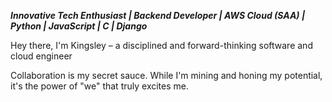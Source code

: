 
***Innovative Tech Enthusiast | Backend Developer | AWS Cloud (SAA) | Python | JavaScript | C | Django***

Hey there, I'm Kingsley – a disciplined and forward-thinking software and cloud engineer

Collaboration is my secret sauce. While I'm mining and honing my potential, it's the power of "we" that truly excites me.
